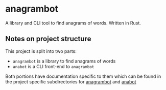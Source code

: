 # anagrambot

A library and CLI tool to find anagrams of words. Written in Rust.


## Notes on project structure

This project is split into two parts:

- `anagrambot` is a library to find anagrams of words
- `anabot` is a CLI front-end to `anagrambot`

Both portions have documentation specific to them which can be found
in the project specific subdirectories for [anagrambot](./anagrambot/) 
and [anabot](./anabot/)